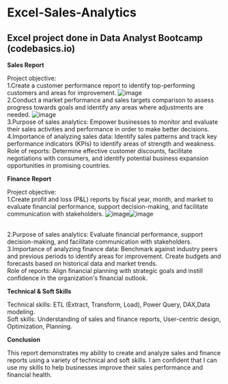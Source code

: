 # Excel-Sales-Analytics
## Excel project done in Data Analyst Bootcamp (codebasics.io)
<b>Sales Report</b>

Project objective:<br>
1.Create a customer performance report to identify top-performing customers and areas for improvement.
![image](https://github.com/SaiKiranBudita/Excel-Sales-Analytics/assets/101615781/31f2addf-374a-4638-8a71-562be90e65ab)<br>
2.Conduct a market performance and sales targets comparison to assess progress towards goals and identify any areas where adjustments are needed.
![image](https://github.com/SaiKiranBudita/Excel-Sales-Analytics/assets/101615781/365f0a7c-e38d-4cca-8389-3d7de6fbb0b9)<br>
3.Purpose of sales analytics: Empower businesses to monitor and evaluate their sales activities and performance in order to make better decisions.
<br>
4.Importance of analyzing sales data: Identify sales patterns and track key performance indicators (KPIs) to identify areas of strength and weakness.
<br>
Role of reports: Determine effective customer discounts, facilitate negotiations with consumers, and identify potential business expansion opportunities in promising countries.

<b>Finance Report</b>

Project objective:<br>
1.Create profit and loss (P&L) reports by fiscal year, month, and market to evaluate financial performance, support decision-making, and facilitate communication with stakeholders.
![image](https://github.com/SaiKiranBudita/Excel-Sales-Analytics/assets/101615781/0dc55833-6307-47aa-8f65-d93ae048444c)![image](https://github.com/SaiKiranBudita/Excel-Sales-Analytics/assets/101615781/a76b70e5-7f9f-46b5-b669-f5bec8cff817)

<br>
2.Purpose of sales analytics: Evaluate financial performance, support decision-making, and facilitate communication with stakeholders.<br>
3.Importance of analyzing finance data: Benchmark against industry peers and previous periods to identify areas for improvement. Create budgets and forecasts based on historical data and market trends.<br>
Role of reports: Align financial planning with strategic goals and instill confidence in the organization's financial outlook.

<b>Technical & Soft Skills</b>

Technical skills: ETL (Extract, Transform, Load), Power Query, DAX,Data modeling.<br>
Soft skills: Understanding of sales and finance reports, User-centric design, Optimization, Planning.<br>

<b>Conclusion</b>

This report demonstrates my ability to create and analyze sales and finance reports using a variety of technical and soft skills. I am confident that I can use my skills to help businesses improve their sales performance and financial health.
